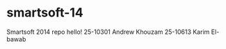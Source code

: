 smartsoft-14
============

Smartsoft 2014 repo
hello!
25-10301 Andrew Khouzam
25-10613 Karim El-bawab

